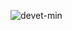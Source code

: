 ![devet-min](https://user-images.githubusercontent.com/53090023/87290652-8e846500-c4fe-11ea-9e2c-a956983067b3.gif)




